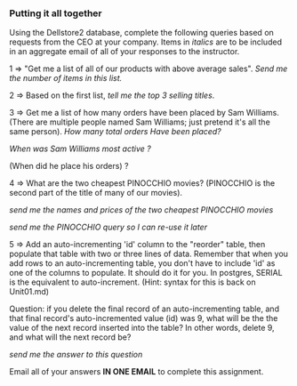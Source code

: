 ### Putting it all together

Using the Dellstore2 database, complete the following queries based on requests from the CEO at your company. 
Items in *italics* are to be included in an aggregate email of all of your responses to the instructor. 

1 => "Get me a list of all of our products with above average sales". 
*Send me the number of items in this list.*


2 => Based on the first list, *tell me the top 3 selling titles*.


3 => Get me a list of how many orders have been placed by Sam Williams.
(There are multiple people named Sam Williams; just pretend it's all the same person). 
*How many total orders Have been placed?*

*When was Sam Williams most active ?* 

(When did he place his orders) ? 

4 => What are the two cheapest PINOCCHIO movies? (PINOCCHIO is the second part of the title of many of our movies).

*send me the names and prices of the two cheapest PINOCCHIO movies*

*send me the PINOCCHIO query so I can re-use it later*




 5 => Add an auto-incrementing 'id' column to the "reorder" table, then populate that table
with two or three lines of data. Remember that when you add rows to an auto-incrementing table, 
you don't have to include 'id' as one of the columns to populate. It should do it for you. 
In postgres,  SERIAL is the equivalent to auto-increment. 
(Hint: syntax for this is back on Unit01.md) 


Question:  if you delete the final record of an auto-incrementing table, and that final record's auto-incremented 
value (id) was 9, what will be the the value of the next record inserted into the table?  In other words, delete 9, 
and what will the next record be? 

*send me the answer to this question*

Email all of your answers **IN ONE EMAIL** to complete this assignment. 











